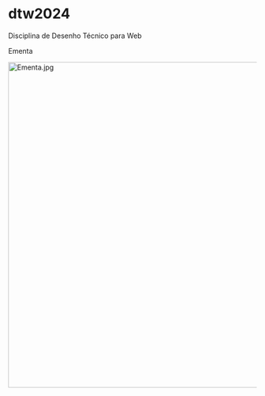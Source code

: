 # dtw2024

Disciplina de Desenho Técnico para Web



Ementa



<img title="" src="file:///G:/O%20meu%20disco/2024/Secretaria/Disciplinas/Desenho%20Técnico%20para%20Web/dtw2024/Ementa.jpg" alt="Ementa.jpg" width="659" data-align="center">
